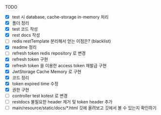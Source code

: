 TODO

- [x] test 시 database, cache-storage in-memory 처리
- [x] 폴더 정리
- [x] test 코드 작성
- [x] rest docs 작성
- [ ] redis restTemplate 분리해서 얻는 이점은? (blacklist)
- [x] readme 정리
- [ ] refresh token redis repository 로 변경
- [x] refresh token 구현
- [x] refresh token 을 이용한 access token 재발급 구현
- [x] JwtStorage Cache Memory 로 구현
- [x] 코드 정리
- [x] token expired time 수정
- [x] 권한 구현
- [ ] controller test kotest 로 변경
- [ ] restdocs 불필요한 header 제거 및 token header 추가
- [ ] main/resource/static/docs/*.html 깃에 올려보고 깃에서 볼 수 있는지 확인하기